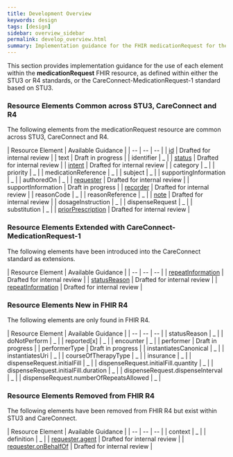 ```yaml
---
title: Development Overview
keywords: design
tags: [design]
sidebar: overview_sidebar
permalink: develop_overview.html
summary: Implementation guidance for the FHIR medicationRequest for the ePMA to Pharmacy use case.
---
```


This section provides implementation guidance for the use of each element within the **medicationRequest** FHIR resource, as defined within either the STU3 or R4 standards, or the CareConnect-MedicationRequest-1 standard based on STU3.

### Resource Elements Common across STU3, CareConnect and R4

The following elements from the medicationRequest resource are common across STU3, CareConnect and R4.

| Resource Element | Available Guidance |
| -- | -- | -- |
| [id](develop_medicationrequest_id.html) | Drafted for internal review |
| text | Draft in progress |
| identifier | _ |
| [status](develop_medicationrequest_status.html) | Drafted for internal review |
| [intent](develop_medicationrequest_intent.html) | Drafted for internal review |
| category | _ |
| priority | _ |
| medicationReference | _ |
| subject | _ |
| supportingInformation | _ |
| authoredOn | _ |
| [requester](develop_medicationrequest_requester.html) | Drafted for internal review |
| supportInformation | Draft in progress |
| [recorder](develop_medicationrequest_recorder.html) | Drafted for internal review |
| reasonCode | _ |
| reasonReference | _ |
| [note](develop_medicationrequest_note.html) | Drafted for internal review |
| dosageInstruction | _ |
| dispenseRequest | _ |
| substitution | _ |
| [priorPrescription](develop_medicationrequest_priorPrescription.html) | Drafted for internal review |

### Resource Elements Extended with CareConnect-MedicationRequest-1

The following elements have been introduced into the CareConnect standard as extensions.

| Resource Element | Available Guidance |
| -- | -- | -- |
| [repeatInformation](develop_medicationrequest_cc_repeatinformation.html) | Drafted for internal review |
| [statusReason](develop_medicationrequest_cc_statusreason.html) | Drafted for internal review |
| [repeatInformation](develop_medicationrequest_cc_repeatinformation.html) | Drafted for internal review |

### Resource Elements New in FHIR R4

The following elements are only found in FHIR R4.

| Resource Element | Available Guidance |
| -- | -- | -- |
| statusReason | _ |
| doNotPerform | _ |
| reported[x] | _ |
| encounter | _ |
| performer | Draft in progress |
| performerType | Draft in progress |
| instantiatesCanonical | _ |
| instantiatesUri | _ |
| courseOfTherapyType | _ |
| insurance | _ |
| dispenseRequest.initialFill | _ |
| dispenseRequest.initialFill.quantity | _ |
| dispenseRequest.initialFill.duration | _ |
| dispenseRequest.dispenseInterval | _ |
| dispenseRequest.numberOfRepeatsAllowed | _ |

### Resource Elements Removed from FHIR R4 

The following elements have been removed from FHIR R4 but exist within STU3 and CareConnect.

| Resource Element | Available Guidance |
| -- | -- | -- |
| context | _ |
| definition | _ |
| [requester.agent](develop_medicationrequest_requester.html) | Drafted for internal review |
| [requester.onBehalfOf](develop_medicationrequest_requester.html) | Drafted for internal review |
